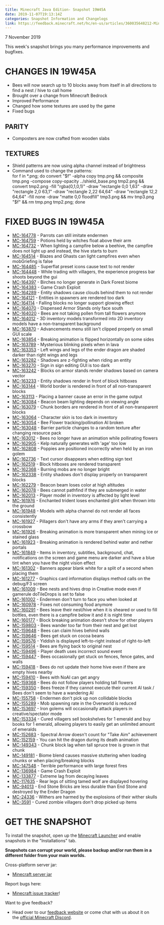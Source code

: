 ```yaml
---
title: Minecraft Java Edition- Snapshot 19W45A
date: 2019-11-07T19:13:14Z
categories: Snapshot Information and Changelogs
link: https://feedback.minecraft.net/hc/en-us/articles/360035648212-Minecraft-Java-Edition-Snapshot-19W45A
---
```


7 November 2019

This week's snapshot brings you many performance improvements and bugfixes.

# CHANGES IN 19W45A

- Bees will now search up to 10 blocks away from itself in all directions to find a nest / hive to call home
- Brought over a change from Minecraft Bedrock
- Improved Performance
- Changed how some textures are used by the game
- Fixed bugs

## PARITY

- Composters are now crafted from wooden slabs

## TEXTURES

- Shield patterns are now using alpha channel instead of brightness
- Command used to change the patterns:  
  for f in \*.png; do convert "\$f" -alpha copy tmp.png && composite tmp.png -compose copy-opacity ../shield_base.png tmp2.png && convert tmp2.png -fill "rgba(0,1,0,1)" -draw "rectangle 0,0 1,63" -draw "rectangle 2,0 63,1" -draw "rectangle 2,22 64,64" -draw "rectangle 12,2 64,64" -fill none -draw "matte 0,0 floodfill" tmp3.png && mv tmp3.png "\$f" && rm tmp.png tmp2.png; done

# FIXED BUGS IN 19W45A

- [MC-164778](https://bugs.mojang.com/browse/MC-164778) - Parrots can still imitate endermen
- [MC-164759](https://bugs.mojang.com/browse/MC-164759) - Potions held by witches float above their arm
- [MC-164732](https://bugs.mojang.com/browse/MC-164732) - When lighting a campfire below a beehive, the campfire does not light up and instead, the hive starts to burn
- [MC-164514](https://bugs.mojang.com/browse/MC-164514) - Blazes and Ghasts can light campfires even when mobGriefing is false
- [MC-164485](https://bugs.mojang.com/browse/MC-164485) - Superflat preset icons cause text to not render
- [MC-164448](https://bugs.mojang.com/browse/MC-164448) - While trading with villagers, the experience progress bar shoots beyond the gui
- [MC-164397](https://bugs.mojang.com/browse/MC-164397) - Birches no longer generate in Dark Forest biome
- [MC-164383](https://bugs.mojang.com/browse/MC-164383) - Game Crash Exploit
- [MC-164289](https://bugs.mojang.com/browse/MC-164289) - Entity shadows cause clouds behind them to not render
- [MC-164121](https://bugs.mojang.com/browse/MC-164121) - Entities in spawners are rendered too dark
- [MC-164114](https://bugs.mojang.com/browse/MC-164114) - Falling blocks no longer support glowing effect
- [MC-164070](https://bugs.mojang.com/browse/MC-164070) - Dispensed Armor Stands only face south
- [MC-164020](https://bugs.mojang.com/browse/MC-164020) - Bees are not taking pollen from tall flowers anymore
- [MC-164012](https://bugs.mojang.com/browse/MC-164012) - 3D inventory models transformed into 2D inventory models have a non-transparent background
- [MC-163870](https://bugs.mojang.com/browse/MC-163870) - Advancements menu still isn't clipped properly on small GUI scale
- [MC-163854](https://bugs.mojang.com/browse/MC-163854) - Breaking animation is flipped horizontally on some sides
- [MC-163789](https://bugs.mojang.com/browse/MC-163789) - Mysterious blinking pixels when in lava
- [MC-163353](https://bugs.mojang.com/browse/MC-163353) - Left wings and legs of the ender dragon are shaded darker than right wings and legs
- [MC-163282](https://bugs.mojang.com/browse/MC-163282) - Shadows are z-fighting when riding an entity
- [MC-163270](https://bugs.mojang.com/browse/MC-163270) - Sign in sign editing GUI is too dark
- [MC-163242](https://bugs.mojang.com/browse/MC-163242) - Blocks on armor stands render shadows based on camera vector
- [MC-163233](https://bugs.mojang.com/browse/MC-163233) - Entity shadows render in front of block hitboxes
- [MC-163144](https://bugs.mojang.com/browse/MC-163144) - World border is rendered in front of all non-transparent blocks
- [MC-163113](https://bugs.mojang.com/browse/MC-163113) - Placing a banner cause an error in the game output
- [MC-163084](https://bugs.mojang.com/browse/MC-163084) - Beacon beam lighting depends on viewing angle
- [MC-163079](https://bugs.mojang.com/browse/MC-163079) - Chunk borders are rendered in front of all non-transparent blocks
- [MC-163064](https://bugs.mojang.com/browse/MC-163064) - Character skin is too dark in inventory
- [MC-163054](https://bugs.mojang.com/browse/MC-163054) - Bee Flower tracking/pollination AI broken
- [MC-163048](https://bugs.mojang.com/browse/MC-163048) - Barrier particle changes to a random texture after changing resource pack
- [MC-163012](https://bugs.mojang.com/browse/MC-163012) - Bees no longer have an animation while pollinating flowers
- [MC-162905](https://bugs.mojang.com/browse/MC-162905) - Kelp naturally generates with 'age' too low
- [MC-162808](https://bugs.mojang.com/browse/MC-162808) - Poppies are positioned incorrectly when held by an iron golem
- [MC-162736](https://bugs.mojang.com/browse/MC-162736) - Text cursor disappears when editing sign text
- [MC-162519](https://bugs.mojang.com/browse/MC-162519) - Block hitboxes are rendered transparent
- [MC-162368](https://bugs.mojang.com/browse/MC-162368) - Burning mobs are no longer bright
- [MC-162338](https://bugs.mojang.com/browse/MC-162338) - Entity shadows don't display properly on transparent blocks
- [MC-162279](https://bugs.mojang.com/browse/MC-162279) - Beacon beam loses color at high altitudes
- [MC-162078](https://bugs.mojang.com/browse/MC-162078) - Bees cannot pathfind if they are submerged in water
- [MC-162013](https://bugs.mojang.com/browse/MC-162013) - Player model in inventory is affected by light level 
- [MC-161976](https://bugs.mojang.com/browse/MC-161976) - Enchanted trident loses enchanted glint when thrown into the ground
- [MC-161948](https://bugs.mojang.com/browse/MC-161948) - Models with alpha channel do not render all faces consistently
- [MC-161927](https://bugs.mojang.com/browse/MC-161927) - Pillagers don't have any arms if they aren't carrying a crossbow
- [MC-161926](https://bugs.mojang.com/browse/MC-161926) - Breaking animation is more transparent when mining ice or stained glass
- [MC-161923](https://bugs.mojang.com/browse/MC-161923) - Breaking animation is rendered behind water and nether portals
- [MC-161849](https://bugs.mojang.com/browse/MC-161849) - Items in inventory, subtitles, background, chat, notifications on the screen and game menu are darker and have a blue tint when you have the night vision effect
- [MC-161302](https://bugs.mojang.com/browse/MC-161302) - Banners appear blank white for a split of a second when placing them
- [MC-161277](https://bugs.mojang.com/browse/MC-161277) - Graphics card information displays method calls on the debug/F3 screen
- [MC-161009](https://bugs.mojang.com/browse/MC-161009) - Bee nests and hives drop in Creative mode even if gamerule doTileDrops is set to false
- [MC-161002](https://bugs.mojang.com/browse/MC-161002) - Endermen don't turn to face you when looked at
- [MC-160978](https://bugs.mojang.com/browse/MC-160978) - Foxes not consuming food anymore
- [MC-160291](https://bugs.mojang.com/browse/MC-160291) - Bees leave their nest/hive when it is sheared or used to fill bottles, even there is a campfire below it and it is night time
- [MC-160177](https://bugs.mojang.com/browse/MC-160177) - Block breaking animation doesn't show for other players
- [MC-159803](https://bugs.mojang.com/browse/MC-159803) - Bees wander too far from their nest and get lost
- [MC-159648](https://bugs.mojang.com/browse/MC-159648) - Bees can claim hives behind walls
- [MC-159646](https://bugs.mojang.com/browse/MC-159646) - Bees get stuck on cocoa beans
- [MC-159576](https://bugs.mojang.com/browse/MC-159576) - Yiddish is displayed left-to-right instead of right-to-left
- [MC-159514](https://bugs.mojang.com/browse/MC-159514) - Bees are flying back to original nest
- [MC-159496](https://bugs.mojang.com/browse/MC-159496) - Player death uses incorrect sound event
- [MC-159447](https://bugs.mojang.com/browse/MC-159447) - Bees occasionally get stuck on fences, fence gates, and walls
- [MC-159418](https://bugs.mojang.com/browse/MC-159418) - Bees do not update their home hive even if there are empty hives nearby
- [MC-159410](https://bugs.mojang.com/browse/MC-159410) - Bees with NoAI can get angry
- [MC-159368](https://bugs.mojang.com/browse/MC-159368) - Bees do not follow players holding tall flowers
- [MC-159350](https://bugs.mojang.com/browse/MC-159350) - Bees freeze if they cannot execute their current AI task / Bees don't seem to have a wandering AI
- [MC-155758](https://bugs.mojang.com/browse/MC-155758) - Endermen don't pick up non collidable blocks
- [MC-155289](https://bugs.mojang.com/browse/MC-155289) - Mob spawning rate in the Overworld is reduced
- [MC-153697](https://bugs.mojang.com/browse/MC-153697) - Iron golems will occasionally attack players in creative/spectator mode
- [MC-153334](https://bugs.mojang.com/browse/MC-153334) - Cured villagers sell bookshelves for 1 emerald and buy books for 1 emerald, allowing players to easily get an unlimited amount of emeralds
- [MC-152683](https://bugs.mojang.com/browse/MC-152683) - Spectral Arrow doesn't count for "Take Aim" achievement
- [MC-152159](https://bugs.mojang.com/browse/MC-152159) - You can hit the dragon during its death animation
- [MC-149343](https://bugs.mojang.com/browse/MC-149343) - Chunk block lag when tall spruce tree is grown in that chunk
- [MC-149181](https://bugs.mojang.com/browse/MC-149181) - Biome blend causes massive stuttering when loading chunks or when placing/breaking blocks
- [MC-147548](https://bugs.mojang.com/browse/MC-147548) - Terrible performance with large forest fires
- [MC-136984](https://bugs.mojang.com/browse/MC-136984) - Game Crash Exploit
- [MC-133877](https://bugs.mojang.com/browse/MC-133877) - Extreme lag from decaying leaves
- [MC-117635](https://bugs.mojang.com/browse/MC-117635) - Rear legs of sitting tamed wolf are displayed hovering
- [MC-94013](https://bugs.mojang.com/browse/MC-94013) - End Stone Bricks are less durable than End Stone and destroyed by the Ender Dragon
- [MC-24336](https://bugs.mojang.com/browse/MC-24336) - Withers are harmed by the explosions of their wither skulls
- [MC-3591](https://bugs.mojang.com/browse/MC-3591) - Cured zombie villagers don't drop picked up items

# GET THE SNAPSHOT

To install the snapshot, open up the [Minecraft Launcher](https://www.minecraft.net/download.html) and enable snapshots in the "Installations" tab.

**Snapshots can corrupt your world, please backup and/or run them in a different folder from your main worlds.**

Cross-platform server jar:

- [Minecraft server jar](https://launcher.mojang.com/v1/objects/fa9e744ee6e5cccd4000e2269f8dff8ce96ce5a9/server.jar)

Report bugs here:

- [Minecraft issue tracker](https://bugs.mojang.com/browse/MC)!

Want to give feedback?

- Head over to our [feedback website](http://aka.ms/snapshotfeedback) or come chat with us about it on the [official Minecraft Discord](https://discordapp.com/invite/minecraft).
